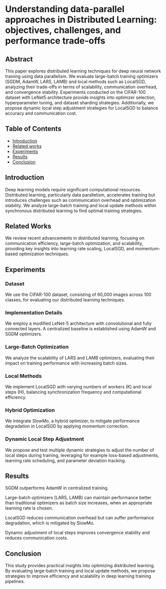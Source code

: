 # Understanding data-parallel approaches in Distributed Learning: objectives, challenges, and performance trade-offs

## Abstract

This paper explores distributed learning techniques for deep neural network training using data parallelism. We evaluate large-batch training optimizers (SGDM, AdamW, LARS, LAMB) and local methods such as LocalSGD, analyzing their trade-offs in terms of scalability, communication overhead, and convergence stability. Experiments conducted on the CIFAR-100 dataset with LeNet5 architecture provide insights into optimizer selection, hyperparameter tuning, and dataset sharding strategies. Additionally, we propose dynamic local step adjustment strategies for LocalSGD to balance accuracy and communication cost.

## Table of Contents

- [Introduction](#introduction)  
- [Related works](#related-works)  
- [Experiments](#experiments)  
- [Results](#results)  
- [Conclusion](#conclusion) 

## Introduction

Deep learning models require significant computational resources. Distributed learning, particularly data parallelism, accelerates training but introduces challenges such as communication overhead and optimization stability. We analyze large-batch training and local update methods within synchronous distributed learning to find optimal training strategies.

## Related Works

We review recent advancements in distributed learning, focusing on communication efficiency, large-batch optimization, and scalability, providing key insights into learning rate scaling, LocalSGD, and momentum-based optimization techniques.

## Experiments

### Dataset

We use the CIFAR-100 dataset, consisting of 60,000 images across 100 classes, for evaluating our distributed learning techniques.

### Implementation Details

We employ a modified LeNet-5 architecture with convolutional and fully connected layers. A centralized baseline is established using AdamW and SGDM optimizers.

### Large-Batch Optimization

We analyze the scalability of LARS and LAMB optimizers, evaluating their impact on training performance with increasing batch sizes.

### Local Methods

We implement LocalSGD with varying numbers of workers (K) and local steps (H), balancing synchronization frequency and computational efficiency.

### Hybrid Optimization

We integrate SlowMo, a hybrid optimizer, to mitigate performance degradation in LocalSGD by applying momentum correction.

### Dynamic Local Step Adjustment

We propose and test multiple dynamic strategies to adjust the number of local steps during training, leveraging for example loss-based adjustments, learning rate scheduling, and parameter deviation tracking.

## Results

SGDM outperforms AdamW in centralized training.

Large-batch optimizers (LARS, LAMB) can maintain performance better than traditional optimizers as batch size increases, when an appropriate learning rate is chosen.

LocalSGD reduces communication overhead but can suffer performance degradation, which is mitigated by SlowMo.

Dynamic adjustment of local steps improves convergence stability and reduces communication costs.

## Conclusion

This study provides practical insights into optimizing distributed learning. By evaluating large-batch training and local update methods, we propose strategies to improve efficiency and scalability in deep learning training pipelines.


